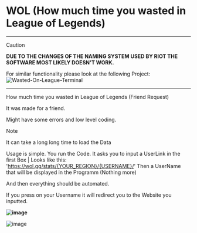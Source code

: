 # WOL (How much time you wasted in League of Legends)
---
> [!CAUTION]
> **DUE TO THE CHANGES OF THE NAMING SYSTEM USED BY RIOT THE SOFTWARE MOST LIKELY DOESN'T WORK.**
>
> For similar functionality please look at the following Project: ![Wasted-On-League-Terminal](https://github.com/owos02/Wasted-On-League-Terminal)

---

How much time you wasted in League of Legends (Friend Request)

It was made for a friend.

Might have some errors and low level coding.

> [!NOTE]
> It can take a long long time to load the Data

Usage is simple. You run the Code. It asks you to input a UserLink in the first Box | Looks like this: 'https://wol.gg/stats/{YOUR_REGION}/{USERNAME}/'
Then a UserName that will be displayed in the Programm (Nothing more)

And then everything should be automated.

If you press on your Username it will redirect you to the Website you inputted.

**![image](https://user-images.githubusercontent.com/76398608/109557246-1f34a300-7ad8-11eb-93b6-9a575d1535e6.png)**

![image](https://user-images.githubusercontent.com/76398608/109557494-7a669580-7ad8-11eb-9980-af69a228e2ea.png)


